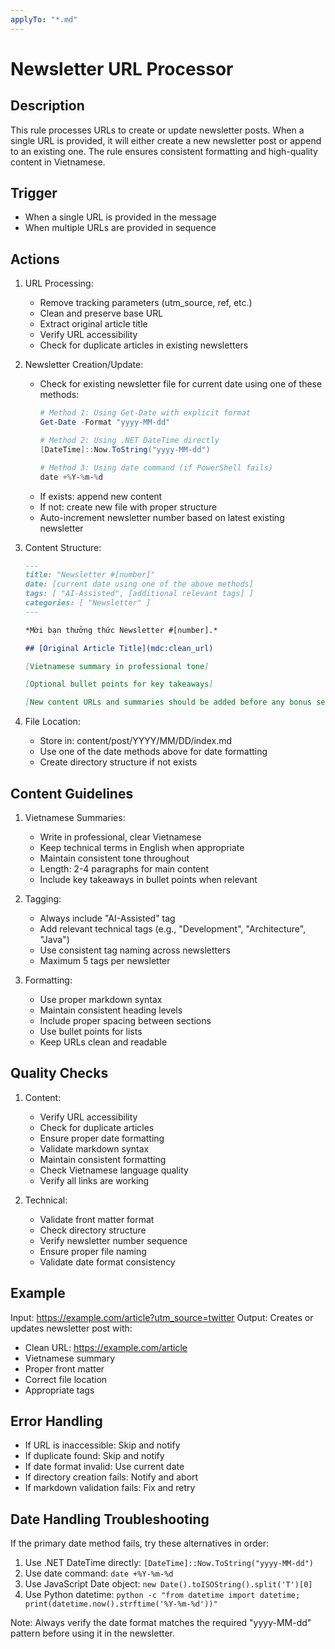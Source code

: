 ```yaml
---
applyTo: "*.md"
---
```

# Newsletter URL Processor

## Description
This rule processes URLs to create or update newsletter posts. When a single URL is provided, it will either create a new newsletter post or append to an existing one. The rule ensures consistent formatting and high-quality content in Vietnamese.

## Trigger
- When a single URL is provided in the message
- When multiple URLs are provided in sequence

## Actions
1. URL Processing:
   - Remove tracking parameters (utm_source, ref, etc.)
   - Clean and preserve base URL
   - Extract original article title
   - Verify URL accessibility
   - Check for duplicate articles in existing newsletters

2. Newsletter Creation/Update:
   - Check for existing newsletter file for current date using one of these methods:
     ```powershell
     # Method 1: Using Get-Date with explicit format
     Get-Date -Format "yyyy-MM-dd"

     # Method 2: Using .NET DateTime directly
     [DateTime]::Now.ToString("yyyy-MM-dd")

     # Method 3: Using date command (if PowerShell fails)
     date +%Y-%m-%d
     ```
   - If exists: append new content
   - If not: create new file with proper structure
   - Auto-increment newsletter number based on latest existing newsletter

3. Content Structure:
   ```markdown
   ---
   title: "Newsletter #[number]"
   date: [current date using one of the above methods]
   tags: [ "AI-Assisted", [additional relevant tags] ]
   categories: [ "Newsletter" ]
   ---

   *Mời bạn thưởng thức Newsletter #[number].*

   ## [Original Article Title](mdc:clean_url)

   [Vietnamese summary in professional tone]

   [Optional bullet points for key takeaways]

   [New content URLs and summaries should be added before any bonus sections]
   ```

4. File Location:
   - Store in: content/post/YYYY/MM/DD/index.md
   - Use one of the date methods above for date formatting
   - Create directory structure if not exists

## Content Guidelines
1. Vietnamese Summaries:
   - Write in professional, clear Vietnamese
   - Keep technical terms in English when appropriate
   - Maintain consistent tone throughout
   - Length: 2-4 paragraphs for main content
   - Include key takeaways in bullet points when relevant

2. Tagging:
   - Always include "AI-Assisted" tag
   - Add relevant technical tags (e.g., "Development", "Architecture", "Java")
   - Use consistent tag naming across newsletters
   - Maximum 5 tags per newsletter

3. Formatting:
   - Use proper markdown syntax
   - Maintain consistent heading levels
   - Include proper spacing between sections
   - Use bullet points for lists
   - Keep URLs clean and readable

## Quality Checks
1. Content:
   - Verify URL accessibility
   - Check for duplicate articles
   - Ensure proper date formatting
   - Validate markdown syntax
   - Maintain consistent formatting
   - Check Vietnamese language quality
   - Verify all links are working

2. Technical:
   - Validate front matter format
   - Check directory structure
   - Verify newsletter number sequence
   - Ensure proper file naming
   - Validate date format consistency

## Example
Input: https://example.com/article?utm_source=twitter
Output: Creates or updates newsletter post with:
- Clean URL: https://example.com/article
- Vietnamese summary
- Proper front matter
- Correct file location
- Appropriate tags

## Error Handling
- If URL is inaccessible: Skip and notify
- If duplicate found: Skip and notify
- If date format invalid: Use current date
- If directory creation fails: Notify and abort
- If markdown validation fails: Fix and retry

## Date Handling Troubleshooting
If the primary date method fails, try these alternatives in order:
1. Use .NET DateTime directly: `[DateTime]::Now.ToString("yyyy-MM-dd")`
2. Use date command: `date +%Y-%m-%d`
3. Use JavaScript Date object: `new Date().toISOString().split('T')[0]`
4. Use Python datetime: `python -c "from datetime import datetime; print(datetime.now().strftime('%Y-%m-%d'))"`


Note: Always verify the date format matches the required "yyyy-MM-dd" pattern before using it in the newsletter.

